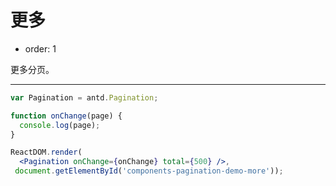 # 更多

- order: 1

更多分页。

---

````jsx
var Pagination = antd.Pagination;

function onChange(page) {
  console.log(page);
}

ReactDOM.render(
  <Pagination onChange={onChange} total={500} />,
 document.getElementById('components-pagination-demo-more'));
````
